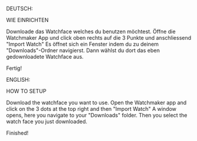 DEUTSCH:




WIE EINRICHTEN

Downloade das Watchface welches du benutzen möchtest. 
Öffne die Watchmaker App und click oben rechts auf die 3 Punkte und anschliessend "Import Watch" 
Es öffnet sich ein Fenster indem du zu deinem "Downloads"-Ordner navigierst. Dann wählst du dort das eben gedownloadete Watchface aus.

Fertig!





ENGLISH:


HOW TO SETUP

Download the watchface you want to use.
Open the Watchmaker app and click on the 3 dots at the top right and then "Import Watch"
A window opens, here you navigate to your "Downloads" folder. Then you select the watch face you just downloaded.

Finished!
